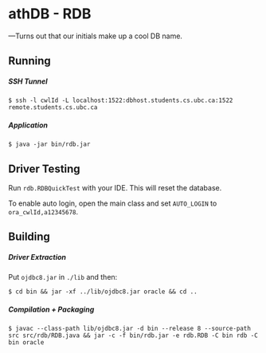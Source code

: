 # athDB - RDB

—Turns out that our initials make up a cool DB name.

## Running

##### SSH Tunnel

    $ ssh -l cwlId -L localhost:1522:dbhost.students.cs.ubc.ca:1522 remote.students.cs.ubc.ca

##### Application

    $ java -jar bin/rdb.jar

## Driver Testing

Run `rdb.RDBQuickTest` with your IDE. This will reset the database.

To enable auto login, open the main class and set `AUTO_LOGIN` to `ora_cwlId,a12345678`.

## Building

##### Driver Extraction

Put `ojdbc8.jar` in `./lib` and then:

    $ cd bin && jar -xf ../lib/ojdbc8.jar oracle && cd ..

##### Compilation + Packaging

    $ javac --class-path lib/ojdbc8.jar -d bin --release 8 --source-path src src/rdb/RDB.java && jar -c -f bin/rdb.jar -e rdb.RDB -C bin rdb -C bin oracle

